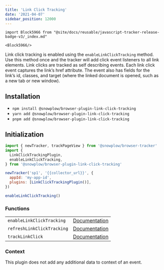 ```yaml
---
title: 'Link Click Tracking'
date: '2021-04-07'
sidebar_position: 12000
---
```


```mdx-code-block
import Block5966 from "@site/docs/reusable/javascript-tracker-release-badge-v3/_index.md"

<Block5966/>
```

Link click tracking is enabled using the `enableLinkClickTracking` method. Use this method once and the tracker will add click event listeners to all link elements. Link clicks are tracked as self describing events. Each link click event captures the link’s href attribute. The event also has fields for the link’s id, classes, and target (where the linked document is opened, such as a new tab or new window).

## Installation

- `npm install @snowplow/browser-plugin-link-click-tracking`
- `yarn add @snowplow/browser-plugin-link-click-tracking`
- `pnpm add @snowplow/browser-plugin-link-click-tracking`

## Initialization

```javascript
import { newTracker, trackPageView } from '@snowplow/browser-tracker'
import {
  LinkClickTrackingPlugin,
  enableLinkClickTracking,
} from '@snowplow/browser-plugin-link-click-tracking'

newTracker('sp1', '{{collector_url}}', {
  appId: 'my-app-id',
  plugins: [LinkClickTrackingPlugin()],
})

enableLinkClickTracking()
```

### Functions

<table class="has-fixed-layout"><tbody><tr><td><code>enableLinkClickTracking</code></td><td><a href="/docs/collecting-data/collecting-from-own-applications/javascript-trackers/browser-tracker/browser-tracker-v3-reference/tracking-events/#enableLinkClickTracking">Documentation</a></td></tr><tr><td><code>refreshLinkClickTracking</code></td><td><a href="/docs/collecting-data/collecting-from-own-applications/javascript-trackers/javascript-tracker/javascript-tracker-v3/tracking-events/#enableLinkClickTracking">Documen</a><a href="/docs/collecting-data/collecting-from-own-applications/javascript-trackers/javascript-tracker/javascript-tracker-v3/tracking-events/#refreshLinkClickTracking">t</a><a href="/docs/collecting-data/collecting-from-own-applications/javascript-trackers/browser-tracker/browser-tracker-v3-reference/tracking-events/#enableLinkClickTracking">ation</a></td></tr><tr><td><code>trackLinkClick</code></td><td><a href="/docs/collecting-data/collecting-from-own-applications/javascript-trackers/browser-tracker/browser-tracker-v3-reference/tracking-events/#trackLinkClick">Documentation</a></td></tr></tbody></table>

### Context

This plugin does not add any additional data to context of an event.
